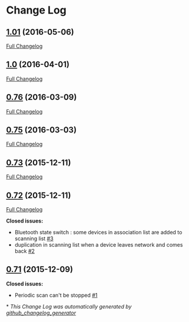# Change Log

## [1.01](https://github.com/BboxLab/bboxiot-library/tree/1.01) (2016-05-06)
[Full Changelog](https://github.com/BboxLab/bboxiot-library/compare/1.0...1.01)

## [1.0](https://github.com/BboxLab/bboxiot-library/tree/1.0) (2016-04-01)
[Full Changelog](https://github.com/BboxLab/bboxiot-library/compare/0.76...1.0)

## [0.76](https://github.com/BboxLab/bboxiot-library/tree/0.76) (2016-03-09)
[Full Changelog](https://github.com/BboxLab/bboxiot-library/compare/0.75...0.76)

## [0.75](https://github.com/BboxLab/bboxiot-library/tree/0.75) (2016-03-03)
[Full Changelog](https://github.com/BboxLab/bboxiot-library/compare/0.73...0.75)

## [0.73](https://github.com/BboxLab/bboxiot-library/tree/0.73) (2015-12-11)
[Full Changelog](https://github.com/BboxLab/bboxiot-library/compare/0.72...0.73)

## [0.72](https://github.com/BboxLab/bboxiot-library/tree/0.72) (2015-12-11)
[Full Changelog](https://github.com/BboxLab/bboxiot-library/compare/0.71...0.72)

**Closed issues:**

- Bluetooth state switch : some devices in association list are added to scanning list [\#3](https://github.com/BboxLab/bboxiot-library/issues/3)
- duplication in scanning list when a device leaves network and comes back [\#2](https://github.com/BboxLab/bboxiot-library/issues/2)

## [0.71](https://github.com/BboxLab/bboxiot-library/tree/0.71) (2015-12-09)
**Closed issues:**

- Periodic scan can't be stopped [\#1](https://github.com/BboxLab/bboxiot-library/issues/1)



\* *This Change Log was automatically generated by [github_changelog_generator](https://github.com/skywinder/Github-Changelog-Generator)*